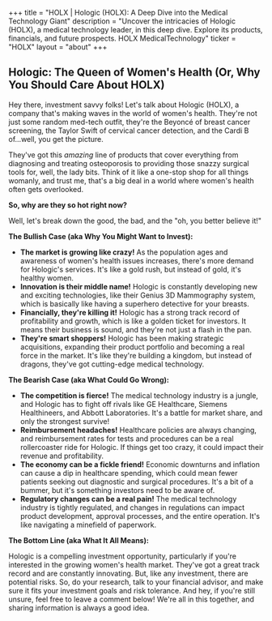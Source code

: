 +++
title = "HOLX |  Hologic (HOLX): A Deep Dive into the Medical Technology Giant"
description = "Uncover the intricacies of Hologic (HOLX), a medical technology leader, in this deep dive. Explore its products, financials, and future prospects. HOLX MedicalTechnology"
ticker = "HOLX"
layout = "about"
+++

        


## Hologic: The Queen of Women's Health (Or, Why You Should Care About HOLX)

Hey there, investment savvy folks! Let's talk about Hologic (HOLX), a company that's making waves in the world of women's health. They're not just some random med-tech outfit, they're the Beyoncé of breast cancer screening, the Taylor Swift of cervical cancer detection, and the Cardi B of...well, you get the picture. 

They've got this *amazing* line of products that cover everything from diagnosing and treating osteoporosis to providing those snazzy surgical tools for, well, the lady bits. Think of it like a one-stop shop for all things womanly, and trust me, that's a big deal in a world where women's health often gets overlooked. 

**So, why are they so hot right now?** 

Well, let's break down the good, the bad, and the "oh, you better believe it!"

**The Bullish Case (aka Why You Might Want to Invest):**

* **The market is growing like crazy!** As the population ages and awareness of women's health issues increases, there's more demand for Hologic's services. It's like a gold rush, but instead of gold, it's healthy women.
* **Innovation is their middle name!** Hologic is constantly developing new and exciting technologies, like their Genius 3D Mammography system, which is basically like having a superhero detective for your breasts.  
* **Financially, they're killing it!** Hologic has a strong track record of profitability and growth, which is like a golden ticket for investors. It means their business is sound, and they're not just a flash in the pan.
* **They're smart shoppers!** Hologic has been making strategic acquisitions, expanding their product portfolio and becoming a real force in the market. It's like they're building a kingdom, but instead of dragons, they've got cutting-edge medical technology.

**The Bearish Case (aka What Could Go Wrong):**

* **The competition is fierce!**  The medical technology industry is a jungle, and Hologic has to fight off rivals like GE Healthcare, Siemens Healthineers, and Abbott Laboratories.  It's a battle for market share, and only the strongest survive!
* **Reimbursement headaches!**  Healthcare policies are always changing, and reimbursement rates for tests and procedures can be a real rollercoaster ride for Hologic. If things get too crazy, it could impact their revenue and profitability.
* **The economy can be a fickle friend!**  Economic downturns and inflation can cause a dip in healthcare spending, which could mean fewer patients seeking out diagnostic and surgical procedures. It's a bit of a bummer, but it's something investors need to be aware of. 
* **Regulatory changes can be a real pain!** The medical technology industry is tightly regulated, and changes in regulations can impact product development, approval processes, and the entire operation. It's like navigating a minefield of paperwork.

**The Bottom Line (aka What It All Means):**

Hologic is a compelling investment opportunity, particularly if you're interested in the growing women's health market. They've got a great track record and are constantly innovating. But, like any investment, there are potential risks. So, do your research, talk to your financial advisor, and make sure it fits your investment goals and risk tolerance.  And hey, if you're still unsure, feel free to leave a comment below! We're all in this together, and sharing information is always a good idea. 

        